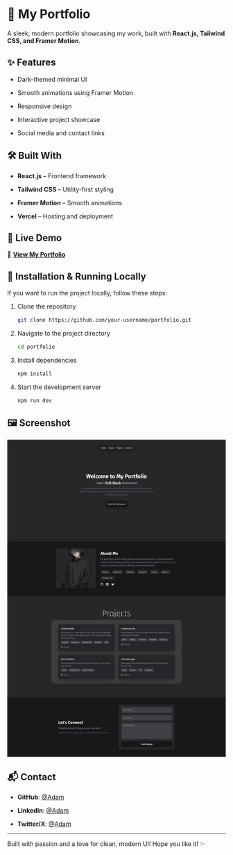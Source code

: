 # 🚀 My Portfolio

A sleek, modern portfolio showcasing my work, built with **React.js, Tailwind CSS, and Framer Motion**.

## ✨ Features

- Dark-themed minimal UI
    
- Smooth animations using Framer Motion
    
- Responsive design
    
- Interactive project showcase
    
- Social media and contact links
    

## 🛠 Built With

- **React.js** – Frontend framework
    
- **Tailwind CSS** – Utility-first styling
    
- **Framer Motion** – Smooth animations
    
- **Vercel** – Hosting and deployment
    

## 📌 Live Demo

🔗 **[View My Portfolio](https://portfolio-m36s.onrender.com)**

## 📂 Installation & Running Locally

If you want to run the project locally, follow these steps:

1. Clone the repository
    
    ```sh
    git clone https://github.com/your-username/portfolio.git  
    ```
    
2. Navigate to the project directory
    
    ```sh
    cd portfolio  
    ```
    
3. Install dependencies
    
    ```sh
    npm install  
    ```
    
4. Start the development server
    
    ```sh
    npm run dev  
    ```
    

## 🖼 Screenshot

![Portfolio Preview](Preview.png)

## 📬 Contact

- **GitHub**: [@Adam](https://github.com/adam-dev2)
    
- **LinkedIn**: [@Adam](https://www.linkedin.com/in/shaik-adam-222328230/)
    
- **Twitter/X**: [@Adam](https://x.com/dev_adam2)
    

---

Built with passion and a love for clean, modern UI! Hope you like it! ✨